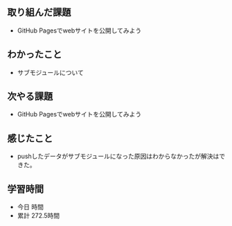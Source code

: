 ## 取り組んだ課題
- GitHub Pagesでwebサイトを公開してみよう
## わかったこと
- サブモジュールについて
## 次やる課題
- GitHub Pagesでwebサイトを公開してみよう
## 感じたこと
- pushしたデータがサブモジュールになった原因はわからなかったが解決はできた。
## 学習時間
- 今日 時間
- 累計 272.5時間
